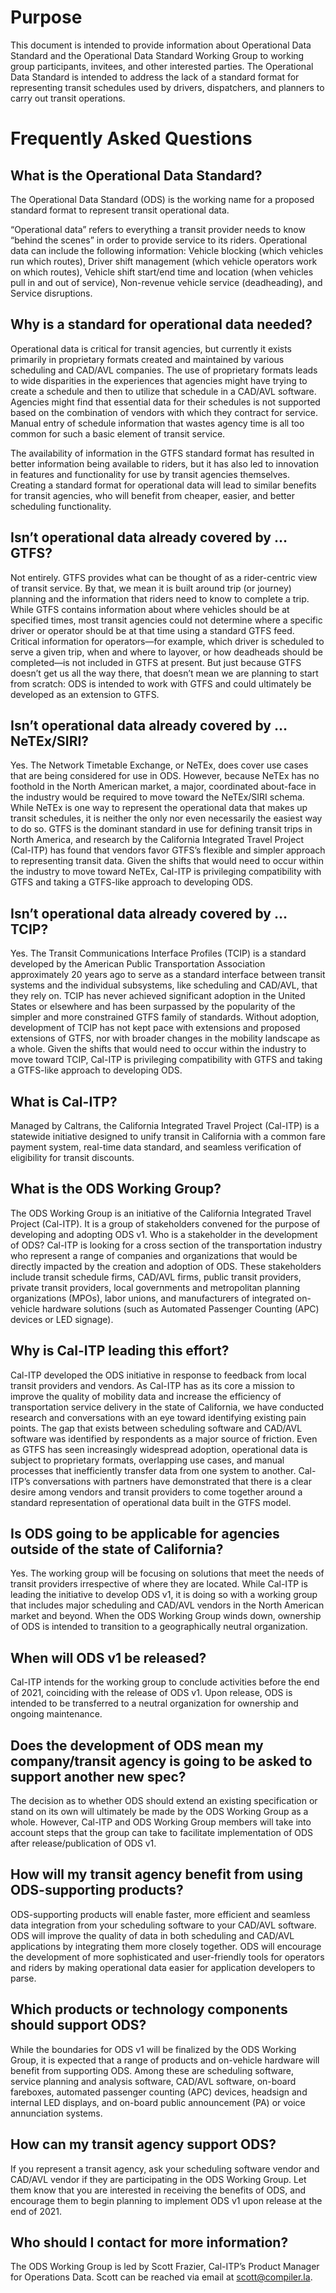 # Purpose
This document is intended to provide information about Operational Data Standard and the Operational Data Standard Working Group to working group participants, invitees, and other interested parties. The Operational Data Standard is intended to address the lack of a standard format for representing transit schedules used by drivers, dispatchers, and planners to carry out transit operations.

# Frequently Asked Questions

## What is the Operational Data Standard?
The Operational Data Standard (ODS) is the working name for a proposed standard format to represent transit operational data. 

“Operational data” refers to everything a transit provider needs to know “behind the scenes” in order to provide service to its riders. Operational data can include the following information: 
Vehicle blocking (which vehicles run which routes),
Driver shift management (which vehicle operators work on which routes),
Vehicle shift start/end time and location (when vehicles pull in and out of service),
Non-revenue vehicle service (deadheading), and
Service disruptions.

## Why is a standard for operational data needed?
Operational data is critical for transit agencies, but currently it exists primarily in proprietary formats created and maintained by various scheduling and CAD/AVL companies. The use of proprietary formats leads to wide disparities in the experiences that agencies might have trying to create a schedule and then to utilize that schedule in a CAD/AVL software. Agencies might find that essential data for their schedules is not supported based on the combination of vendors with which they contract for service. Manual entry of schedule information that wastes agency time is all too common for such a basic element of transit service.

The availability of information in the GTFS standard format has resulted in better information being available to riders, but it has also led to innovation in features and functionality for use by transit agencies themselves. Creating a standard format for operational data will lead to similar benefits for transit agencies, who will benefit from cheaper, easier, and better scheduling functionality.

## Isn’t operational data already covered by … GTFS?
Not entirely. GTFS provides what can be thought of as a rider-centric view of transit service. By that, we mean it is built around trip (or journey) planning and the information that riders need to know to complete a trip. While GTFS contains information about where vehicles should be at specified times, most transit agencies could not determine where a specific driver or operator should be at that time using a standard GTFS feed. Critical information for operators—for example, which driver is scheduled to serve a given trip, when and where to layover, or how deadheads should be completed—is not included in GTFS at present. But just because GTFS doesn’t get us all the way there, that doesn’t mean we are planning to start from scratch: ODS is intended to work with GTFS and could ultimately be developed as an extension to GTFS.

## Isn’t operational data already covered by … NeTEx/SIRI?
Yes. The Network Timetable Exchange, or NeTEx, does cover use cases that are being considered for use in ODS. However, because NeTEx has no foothold in the North American market, a major, coordinated about-face in the industry would be required to move toward the NeTEx/SIRI schema. While NeTEx is one way to represent the operational data that makes up transit schedules, it is neither the only nor even necessarily the easiest way to do so. GTFS is the dominant standard in use for defining transit trips in North America, and research by the California Integrated Travel Project (Cal-ITP) has found that vendors favor GTFS’s flexible and simpler approach to representing transit data. Given the shifts that would need to occur within the industry to move toward NeTEx, Cal-ITP is privileging compatibility with GTFS and taking a GTFS-like approach to developing ODS.

## Isn’t operational data already covered by … TCIP?
Yes. The Transit Communications Interface Profiles (TCIP) is a standard developed by the American Public Transportation Association approximately 20 years ago to serve as a standard interface between transit systems and the individual subsystems, like scheduling and CAD/AVL, that they rely on. TCIP has never achieved significant adoption in the United States or elsewhere and has been surpassed by the popularity of the simpler and more constrained GTFS family of standards. Without adoption, development of TCIP has not kept pace with extensions and proposed extensions of GTFS, nor with broader changes in the mobility landscape as a whole. Given the shifts that would need to occur within the industry to move toward TCIP, Cal-ITP is privileging compatibility with GTFS and taking a GTFS-like approach to developing ODS.

## What is Cal-ITP?
Managed by Caltrans, the California Integrated Travel Project (Cal-ITP) is a statewide initiative designed to unify transit in California with a common fare payment system, real-time data standard, and seamless verification of eligibility for transit discounts.

## What is the ODS Working Group?
The ODS Working Group is an initiative of the California Integrated Travel Project (Cal-ITP). It is a group of stakeholders convened for the purpose of developing and adopting ODS v1.
Who is a stakeholder in the development of ODS?
Cal-ITP is looking for a cross section of the transportation industry who represent a range of companies and organizations that would be directly impacted by the creation and adoption of ODS. These stakeholders include transit schedule firms, CAD/AVL firms, public transit providers, private transit providers, local governments and metropolitan planning organizations (MPOs), labor unions, and manufacturers of integrated on-vehicle hardware solutions (such as Automated Passenger Counting (APC) devices or LED signage).

## Why is Cal-ITP leading this effort?
Cal-ITP developed the ODS initiative in response to feedback from local transit providers and vendors. As Cal-ITP has as its core a mission to improve the quality of mobility data and increase the efficiency of transportation service delivery in the state of California, we have conducted research and conversations with an eye toward identifying existing pain points. The gap that exists between scheduling software and CAD/AVL software was identified by respondents as a major source of friction. Even as GTFS has seen increasingly widespread adoption, operational data is subject to proprietary formats, overlapping use cases, and manual processes that inefficiently transfer data from one system to another. Cal-ITP’s conversations with partners have demonstrated that there is a clear desire among vendors and transit providers to come together around a standard representation of operational data built in the GTFS model.

## Is ODS going to be applicable for agencies outside of the state of California?
Yes. The working group will be focusing on solutions that meet the needs of transit providers irrespective of where they are located. While Cal-ITP is leading the initiative to develop ODS v1, it is doing so with a working group that includes major scheduling and CAD/AVL vendors in the North American market and beyond. When the ODS Working Group winds down, ownership of ODS is intended to transition to a geographically neutral organization.

## When will ODS v1 be released?
Cal-ITP intends for the working group to conclude activities before the end of 2021, coinciding with the release of ODS v1. Upon release, ODS is intended to be transferred to a neutral organization for ownership and ongoing maintenance.

## Does the development of ODS mean my company/transit agency is going to be asked to support another new spec?
The decision as to whether ODS should extend an existing specification or stand on its own will ultimately be made by the ODS Working Group as a whole. However, Cal-ITP and ODS Working Group members will take into account steps that the group can take to facilitate implementation of ODS after release/publication of ODS v1.

## How will my transit agency benefit from using ODS-supporting products?
ODS-supporting products will enable faster, more efficient and seamless data integration from your scheduling software to your CAD/AVL software. ODS will improve the quality of data in both scheduling and CAD/AVL applications by integrating them more closely together. ODS will encourage the development of more sophisticated and user-friendly tools for operators and riders by making operational data easier for application developers to parse.

## Which products or technology components should support ODS?
While the boundaries for ODS v1 will be finalized by the ODS Working Group, it is expected that a range of products and on-vehicle hardware will benefit from supporting ODS. Among these are scheduling software, service planning and analysis software, CAD/AVL software, on-board fareboxes, automated passenger counting (APC) devices, headsign and internal LED displays, and on-board public announcement (PA) or voice annunciation systems.

## How can my transit agency support ODS?
If you represent a transit agency, ask your scheduling software vendor and CAD/AVL vendor if they are participating in the ODS Working Group. Let them know that you are interested in receiving the benefits of ODS, and encourage them to begin planning to implement ODS v1 upon release at the end of 2021.

## Who should I contact for more information?
The ODS Working Group is led by Scott Frazier, Cal-ITP’s Product Manager for Operations Data. Scott can be reached via email at scott@compiler.la. 

